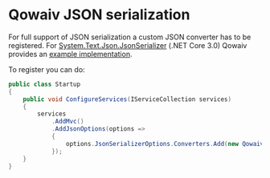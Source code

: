 ﻿# Qowaiv JSON serialization
For full support of JSON serialization a custom JSON converter has to be
registered. For [System.Text.Json.JsonSerializer](https://docs.microsoft.com/en-us/dotnet/api/system.text.json?view=netcore-3.0)
(.NET Core 3.0) Qowaiv provides an [example implementation](QowaivJsonConverter.cs).

To register you can do:
``` C#
public class Startup
{
    public void ConfigureServices(IServiceCollection services)
    {
        services
            .AddMvc()
            .AddJsonOptions(options => 
            {
                options.JsonSerializerOptions.Converters.Add(new QowaivJsonConverter());
            });
    }
}
```

